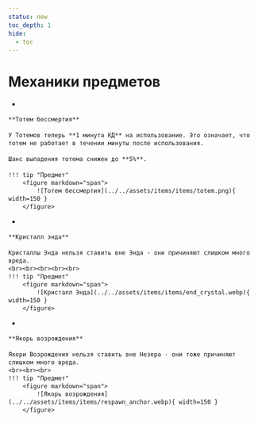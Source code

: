 ```yaml
---
status: new
toc_depth: 1
hide:
  - toc
---
```


# Механики предметов

<div class="grid cards" markdown>

- 

    **Тотем бессмертия**

    У Тотемов теперь **1 минута КД** на использование. Это означает, что тотем не работает в течении минуты после использования.

    Шанс выпадения тотема снижен до **5%**.

    !!! tip "Предмет"
        <figure markdown="span">
            ![Тотем бессмертия](../../assets/items/items/totem.png){ width=150 }
        </figure>

- 

    **Кристалл энда**

    Кристаллы Энда нельзя ставить вне Энда - они причиняют слишком много вреда.
    <br><br><br><br><br>
    !!! tip "Предмет"
        <figure markdown="span">
            ![Кристалл Энда](../../assets/items/items/end_crystal.webp){ width=150 }
        </figure>

- 

    **Якорь возрождения**

    Якори Возрождения нельзя ставить вне Незера - они тоже причиняют слишком много вреда.
    <br><br><br>
    !!! tip "Предмет"
        <figure markdown="span">
            ![Якорь возрождения](../../assets/items/items/respawn_anchor.webp){ width=150 }
        </figure>

</div>